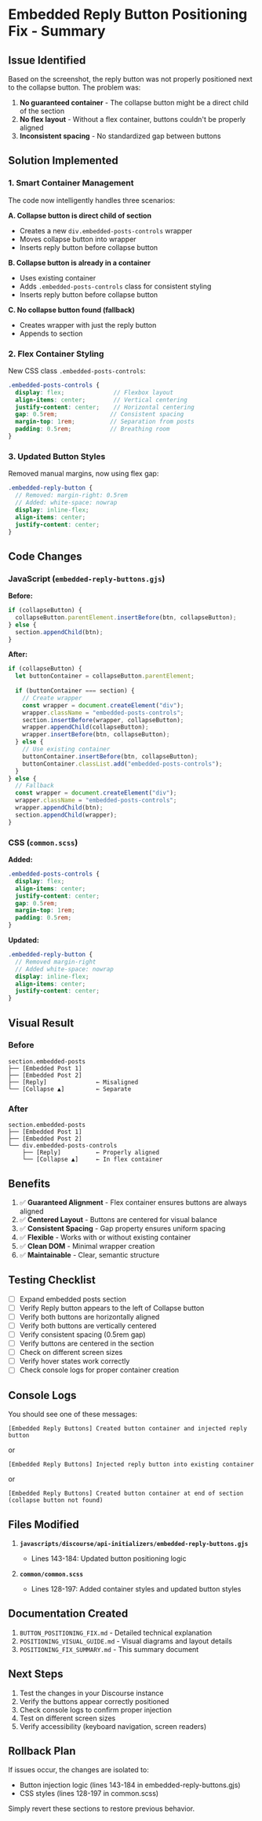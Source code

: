 # Embedded Reply Button Positioning Fix - Summary

## Issue Identified

Based on the screenshot, the reply button was not properly positioned next to the collapse button. The problem was:

1. **No guaranteed container** - The collapse button might be a direct child of the section
2. **No flex layout** - Without a flex container, buttons couldn't be properly aligned
3. **Inconsistent spacing** - No standardized gap between buttons

## Solution Implemented

### 1. Smart Container Management

The code now intelligently handles three scenarios:

**A. Collapse button is direct child of section**
- Creates a new `div.embedded-posts-controls` wrapper
- Moves collapse button into wrapper
- Inserts reply button before collapse button

**B. Collapse button is already in a container**
- Uses existing container
- Adds `.embedded-posts-controls` class for consistent styling
- Inserts reply button before collapse button

**C. No collapse button found (fallback)**
- Creates wrapper with just the reply button
- Appends to section

### 2. Flex Container Styling

New CSS class `.embedded-posts-controls`:
```scss
.embedded-posts-controls {
  display: flex;              // Flexbox layout
  align-items: center;        // Vertical centering
  justify-content: center;    // Horizontal centering
  gap: 0.5rem;               // Consistent spacing
  margin-top: 1rem;          // Separation from posts
  padding: 0.5rem;           // Breathing room
}
```

### 3. Updated Button Styles

Removed manual margins, now using flex gap:
```scss
.embedded-reply-button {
  // Removed: margin-right: 0.5rem
  // Added: white-space: nowrap
  display: inline-flex;
  align-items: center;
  justify-content: center;
}
```

## Code Changes

### JavaScript (`embedded-reply-buttons.gjs`)

**Before:**
```javascript
if (collapseButton) {
  collapseButton.parentElement.insertBefore(btn, collapseButton);
} else {
  section.appendChild(btn);
}
```

**After:**
```javascript
if (collapseButton) {
  let buttonContainer = collapseButton.parentElement;
  
  if (buttonContainer === section) {
    // Create wrapper
    const wrapper = document.createElement("div");
    wrapper.className = "embedded-posts-controls";
    section.insertBefore(wrapper, collapseButton);
    wrapper.appendChild(collapseButton);
    wrapper.insertBefore(btn, collapseButton);
  } else {
    // Use existing container
    buttonContainer.insertBefore(btn, collapseButton);
    buttonContainer.classList.add("embedded-posts-controls");
  }
} else {
  // Fallback
  const wrapper = document.createElement("div");
  wrapper.className = "embedded-posts-controls";
  wrapper.appendChild(btn);
  section.appendChild(wrapper);
}
```

### CSS (`common.scss`)

**Added:**
```scss
.embedded-posts-controls {
  display: flex;
  align-items: center;
  justify-content: center;
  gap: 0.5rem;
  margin-top: 1rem;
  padding: 0.5rem;
}
```

**Updated:**
```scss
.embedded-reply-button {
  // Removed margin-right
  // Added white-space: nowrap
  display: inline-flex;
  align-items: center;
  justify-content: center;
}
```

## Visual Result

### Before
```
section.embedded-posts
├── [Embedded Post 1]
├── [Embedded Post 2]
├── [Reply]              ← Misaligned
└── [Collapse ▲]         ← Separate
```

### After
```
section.embedded-posts
├── [Embedded Post 1]
├── [Embedded Post 2]
└── div.embedded-posts-controls
    ├── [Reply]          ← Properly aligned
    └── [Collapse ▲]     ← In flex container
```

## Benefits

1. ✅ **Guaranteed Alignment** - Flex container ensures buttons are always aligned
2. ✅ **Centered Layout** - Buttons are centered for visual balance
3. ✅ **Consistent Spacing** - Gap property ensures uniform spacing
4. ✅ **Flexible** - Works with or without existing container
5. ✅ **Clean DOM** - Minimal wrapper creation
6. ✅ **Maintainable** - Clear, semantic structure

## Testing Checklist

- [ ] Expand embedded posts section
- [ ] Verify Reply button appears to the left of Collapse button
- [ ] Verify both buttons are horizontally aligned
- [ ] Verify both buttons are vertically centered
- [ ] Verify consistent spacing (0.5rem gap)
- [ ] Verify buttons are centered in the section
- [ ] Check on different screen sizes
- [ ] Verify hover states work correctly
- [ ] Check console logs for proper container creation

## Console Logs

You should see one of these messages:

```
[Embedded Reply Buttons] Created button container and injected reply button
```
or
```
[Embedded Reply Buttons] Injected reply button into existing container
```
or
```
[Embedded Reply Buttons] Created button container at end of section (collapse button not found)
```

## Files Modified

1. **`javascripts/discourse/api-initializers/embedded-reply-buttons.gjs`**
   - Lines 143-184: Updated button positioning logic

2. **`common/common.scss`**
   - Lines 128-197: Added container styles and updated button styles

## Documentation Created

1. `BUTTON_POSITIONING_FIX.md` - Detailed technical explanation
2. `POSITIONING_VISUAL_GUIDE.md` - Visual diagrams and layout details
3. `POSITIONING_FIX_SUMMARY.md` - This summary document

## Next Steps

1. Test the changes in your Discourse instance
2. Verify the buttons appear correctly positioned
3. Check console logs to confirm proper injection
4. Test on different screen sizes
5. Verify accessibility (keyboard navigation, screen readers)

## Rollback Plan

If issues occur, the changes are isolated to:
- Button injection logic (lines 143-184 in embedded-reply-buttons.gjs)
- CSS styles (lines 128-197 in common.scss)

Simply revert these sections to restore previous behavior.

